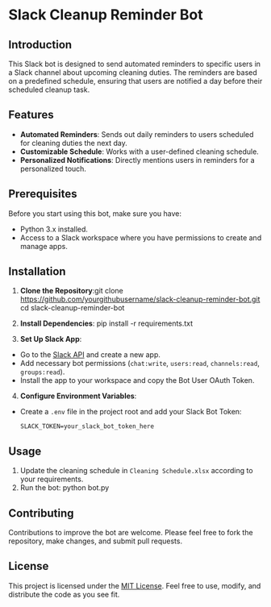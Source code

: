# Slack Cleanup Reminder Bot

## Introduction
This Slack bot is designed to send automated reminders to specific users in a Slack channel about upcoming cleaning duties. The reminders are based on a predefined schedule, ensuring that users are notified a day before their scheduled cleanup task.

## Features
- **Automated Reminders**: Sends out daily reminders to users scheduled for cleaning duties the next day.
- **Customizable Schedule**: Works with a user-defined cleaning schedule.
- **Personalized Notifications**: Directly mentions users in reminders for a personalized touch.

## Prerequisites
Before you start using this bot, make sure you have:
- Python 3.x installed.
- Access to a Slack workspace where you have permissions to create and manage apps.

## Installation
1. **Clone the Repository**:git clone https://github.com/yourgithubusername/slack-cleanup-reminder-bot.git
cd slack-cleanup-reminder-bot

2. **Install Dependencies**:
pip install -r requirements.txt

3. **Set Up Slack App**:
- Go to the [Slack API](https://api.slack.com/apps) and create a new app.
- Add necessary bot permissions (`chat:write`, `users:read`, `channels:read`, `groups:read`).
- Install the app to your workspace and copy the Bot User OAuth Token.

4. **Configure Environment Variables**:
- Create a `.env` file in the project root and add your Slack Bot Token:
  ```
  SLACK_TOKEN=your_slack_bot_token_here
  ```

## Usage
1. Update the cleaning schedule in `Cleaning Schedule.xlsx` according to your requirements.
2. Run the bot: python bot.py

   
## Contributing
Contributions to improve the bot are welcome. Please feel free to fork the repository, make changes, and submit pull requests.

## License
This project is licensed under the [MIT License](LICENSE). Feel free to use, modify, and distribute the code as you see fit.

